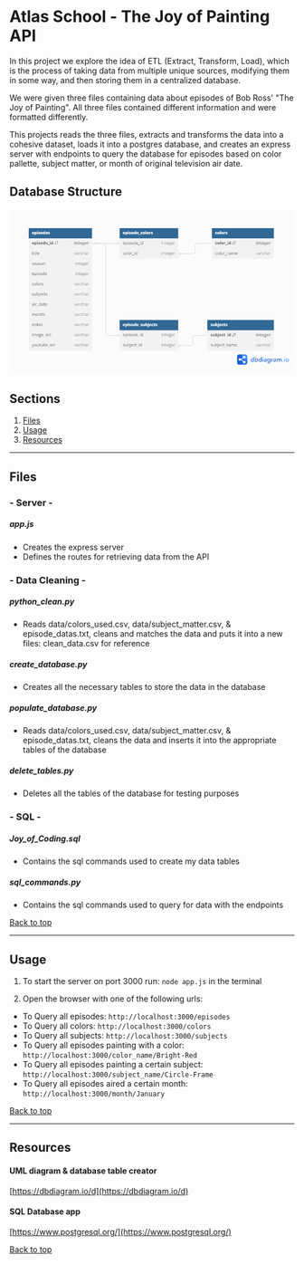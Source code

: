 # Atlas School - The Joy of Painting API

In this project we explore the idea of ETL (Extract, Transform, Load), which is the process of taking data from multiple unique sources, modifying them in some way, and then storing them in a centralized database. 

We were given three files containing data about episodes of Bob Ross' "The Joy of Painting". All three files contained different information and were formatted differently.

This projects reads the three files, extracts and transforms the data into a cohesive dataset, loads it into a postgres database, and creates an express server with endpoints to query the database for episodes based on color pallette, subject matter, or month of original television air date.

## Database Structure

![UML Diagram pic](UML_diagram.png)

## Sections
<a name="Sections"></a>

1. [Files](#Files)
2. [Usage](#Usage)
3. [Resources](#Resources)
__________________________________________________________________________________________________________________________________________
<a name="Files"></a>

## Files

### - Server -
##### app.js
- Creates the express server
- Defines the routes for retrieving data from the API

### - Data Cleaning -
##### python_clean.py
- Reads data/colors_used.csv, data/subject_matter.csv, & episode_datas.txt, cleans and matches the data and puts it into a new files: clean_data.csv for reference

##### create_database.py
- Creates all the necessary tables to store the data in the database

##### populate_database.py
- Reads data/colors_used.csv, data/subject_matter.csv, & episode_datas.txt, cleans the data and inserts it into the appropriate tables of the database

##### delete_tables.py
- Deletes all the tables of the database for testing purposes

### - SQL -
##### Joy_of_Coding.sql
- Contains the sql commands used to create my data tables

##### sql_commands.py
- Contains the sql commands used to query for data with the endpoints

[Back to top](#Sections)
__________________________________________________________________________________________________________________________________________
<a name="Usage"></a>

## Usage

1. To start the server on port 3000 run:
  `node app.js`
  in the terminal

2. Open the browser with one of the following urls:
- To Query all episodes: `http://localhost:3000/episodes`
- To Query all colors: `http://localhost:3000/colors`
- To Query all subjects: `http://localhost:3000/subjects`
- To Query all episodes painting with a color: `http://localhost:3000/color_name/Bright-Red`
- To Query all episodes painting a certain subject: `http://localhost:3000/subject_name/Circle-Frame`
- To Query all episodes aired a certain month: `http://localhost:3000/month/January`



[Back to top](#Sections)
__________________________________________________________________________________________________________________________________________
<a name="Resources"></a>

## Resources

#### UML diagram & database table creator
[https://dbdiagram.io/d](https://dbdiagram.io/d)

#### SQL Database app
[https://www.postgresql.org/](https://www.postgresql.org/)

[Back to top](#Sections)

